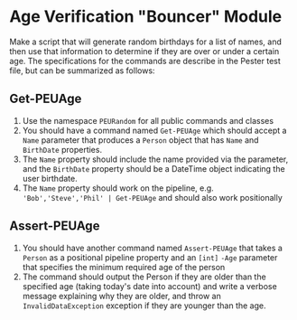 # Age Verification "Bouncer" Module

Make a script that will generate random birthdays for a list of names, and then use that information to determine if they are over or under a certain age. The specifications for the commands are describe in the Pester test file, but can be summarized as follows:

## Get-PEUAge

1. Use the namespace `PEURandom` for all public commands and classes
1. You should have a command named `Get-PEUAge` which should accept a `Name` parameter that produces a `Person` object that has `Name` and `BirthDate` properties.
1. The `Name` property should include the name provided via the parameter, and the `BirthDate` property should be a DateTime object indicating the user birthdate.
1. The `Name` property should work on the pipeline, e.g. `'Bob','Steve','Phil' | Get-PEUAge` and should also work positionally

## Assert-PEUAge

1. You should have another command named `Assert-PEUAge` that takes a `Person` as a positional pipeline property and an `[int]` `-Age` parameter that specifies the minimum required age of the person
1. The command should output the Person if they are older than the specified age (taking today's date into account) and write a verbose message explaining why they are older, and throw an `InvalidDataException` exception if they are younger than the age.
